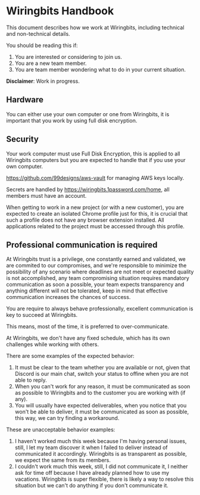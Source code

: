 # Wiringbits Handbook
This document describes how we work at Wiringbits, including technical and non-technical details.

You should be reading this if:

1. You are interested or considering to join us.
2. You are a new team member.
3. You are team member wondering what to do in your current situation.


**Disclaimer**: Work in progress.


## Hardware

You can either use your own computer or one from Wiringbits, it is important that you work by using full disk encryption.

## Security
Your work computer must use Full Disk Encryption, this is applied to all Wiringbits computers but you are expected to handle that if you use your own computer.

https://github.com/99designs/aws-vault for managing AWS keys locally.

Secrets are handled by https://wiringbits.1password.com/home, all members must have an account.

When getting to work in a new project (or with a new customer), you are expected to create an isolated Chrome profile just for this, it is crucial that such a profile does not have any browser extension installed. All applications related to the project must be accessed through this profile.

## Professional communication is required

At Wiringbits trust is a privilege, one constantly earned and validated, we are commited to our compromises, and we're responsible to minimize the possibility of any scenario where deadlines are not meet or expected quality is not accomplished, any team compromising situation requires mandatory communication as soon a possible, your team expects transparency and anything different will not be tolerated, keep in mind that effective communication increases the chances of success.

You are require to always behave professionally, excellent communication is key to succeed at Wiringbits.

This means, most of the time, it is preferred to over-communicate.

At Wiringbits, we don't have any fixed schedule, which has its own challenges while working with others.

There are some examples of the expected behavior:

1. It must be clear to the team whether you are available or not, given that Discord is our main chat, switch your status to offine when you are not able to reply.
2. When you can't work for any reason, it must be communicated as soon as possible to Wiringbits and to the customer you are working with (if any).
3. You will usually have expected deliverables, when you notice that you won't be able to deliver, it must be communicated as soon as possible, this way, we can try finding a workaround.


These are unacceptable behavior examples:

1. I haven't worked much this week because I'm having personal issues, still, I let my team discover it when I failed to deliver instead of communicated it accordingly. Wiringbits is as transparent as possible, we expect the same from its members.
2. I couldn't work much this week, still, I did not communicate it, I neither ask for time off because I have already planned how to use my vacations. Wiringbits is super flexible, there is likely a way to resolve this situation but we can't do anything if you don't communicate it.
